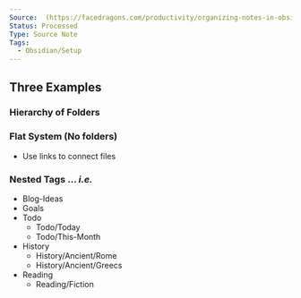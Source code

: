 ```yaml
---
Source:  (https://facedragons.com/productivity/organizing-notes-in-obsidian/)
Status: Processed
Type: Source Note
Tags:
  - Obsidian/Setup
---
```


## Three Examples

### Hierarchy of Folders

### Flat System (No folders)
- Use links to connect files

### Nested Tags ... *i.e.*
- Blog-Ideas
- Goals
- Todo
	- Todo/Today
	- Todo/This-Month
- History
	- History/Ancient/Rome
	- History/Ancient/Greecs
- Reading
	- Reading/Fiction


